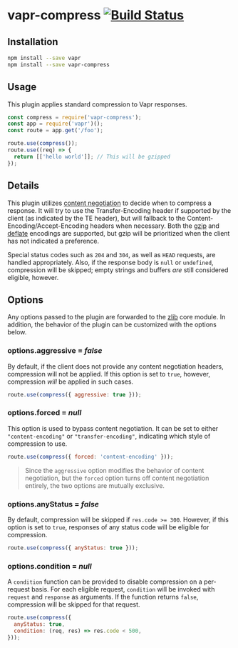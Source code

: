 # vapr-compress [![Build Status](https://travis-ci.org/JoshuaWise/vapr-compress.svg?branch=master)](https://travis-ci.org/JoshuaWise/vapr-compress)

## Installation

```bash
npm install --save vapr
npm install --save vapr-compress
```

## Usage

This plugin applies standard compression to Vapr responses.

```js
const compress = require('vapr-compress');
const app = require('vapr')();
const route = app.get('/foo');

route.use(compress());
route.use((req) => {
  return [['hello world']]; // This will be gzipped
});
```

## Details

This plugin utilizes [content negotiation](https://tools.ietf.org/html/rfc7231#section-3.4) to decide when to compress a response. It will try to use the Transfer-Encoding header if supported by the client (as indicated by the TE header), but will fallback to the Content-Encoding/Accept-Encoding headers when necessary. Both the [gzip](https://nodejs.org/api/zlib.html#zlib_class_zlib_gzip) and [deflate](https://nodejs.org/api/zlib.html#zlib_class_zlib_deflate) encodings are supported, but gzip will be prioritized when the client has not indicated a preference.

Special status codes such as `204` and `304`, as well as `HEAD` requests, are handled appropriately. Also, if the response body is `null` or `undefined`, compression will be skipped; empty strings and buffers *are* still considered eligible, however.

## Options

Any options passed to the plugin are forwarded to the [zlib](https://nodejs.org/api/zlib.html#zlib_class_options) core module. In addition, the behavior of the plugin can be customized with the options below.

### options.aggressive = *false*

By default, if the client does not provide any content negotiation headers, compression will not be applied. If this option is set to `true`, however, compression *will* be applied in such cases.

```js
route.use(compress({ aggressive: true }));
```

### options.forced = *null*

This option is used to bypass content negotiation. It can be set to either `"content-encoding"` or `"transfer-encoding"`, indicating which style of compression to use.

```js
route.use(compress({ forced: 'content-encoding' }));
```

> Since the `aggressive` option modifies the behavior of content negotiation, but the `forced` option turns off content negotiation entirely, the two options are mutually exclusive.

### options.anyStatus = *false*

By default, compression will be skipped if `res.code >= 300`. However, if this option is set to `true`, responses of any status code will be eligible for compression.

```js
route.use(compress({ anyStatus: true }));
```

### options.condition = *null*

A `condition` function can be provided to disable compression on a per-request basis. For each eligible request, `condition` will be invoked with `request` and `response` as arguments. If the function returns `false`, compression will be skipped for that request.

```js
route.use(compress({
  anyStatus: true,
  condition: (req, res) => res.code < 500,
}));
```
